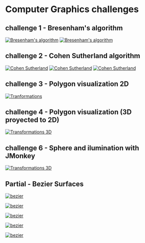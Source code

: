 Computer Graphics challenges
============================

challenge 1 - Bresenham's algorithm
-----------
[![Bresenham's algorithm](https://github.com/Tille/Computer-Graphic/raw/master/challenge1/screenshots/ss1.png)](https://github.com/Tille/Computer-Graphic/blob/master/challenge1/src/Bresenham.java)
[![Bresenham's algorithm](https://github.com/Tille/Computer-Graphic/raw/master/challenge1/screenshots/ss2.png)](https://github.com/Tille/Computer-Graphic/blob/master/challenge1/src/BresenhamJuan.java)

challenge 2 - Cohen Sutherland algorithm
-----------
[![Cohen Sutherland](https://github.com/Tille/Computer-Graphic/raw/master/challenge2/screenshots/ss0.png)](https://github.com/Tille/Computer-Graphic/blob/master/challenge2/src/cohen_sutherland.java)
[![Cohen Sutherland](https://github.com/Tille/Computer-Graphic/raw/master/challenge2/screenshots/ss1.png)](https://github.com/Tille/Computer-Graphic/blob/master/challenge2/src/cohen_sutherland.java)
[![Cohen Sutherland](https://github.com/Tille/Computer-Graphic/raw/master/challenge2/screenshots/ss2.png)](https://github.com/Tille/Computer-Graphic/blob/master/challenge2/src/cohen_sutherland.java)

challenge 3 - Polygon visualization 2D
-----------
[![Tranformations](https://github.com/Tille/Computer-Graphic/raw/master/challenge3/screenshots/ss1.png)](https://github.com/Tille/Computer-Graphic/blob/master/challenge3/src/)

challenge 4 - Polygon visualization (3D proyected to 2D)
-----------
[![Transformations 3D](https://github.com/Tille/Computer-Graphic/raw/master/challenge4/screenshots/ss1.png)](https://github.com/Tille/Computer-Graphic/blob/master/challenge4/src/challenge4.cpp)

challenge 6 - Sphere and ilumination with JMonkey
-----------
[![Transformations 3D](https://github.com/Tille/Computer-Graphic/raw/master/challenge6/screenshots/ss1.png)](https://github.com/Tille/Computer-Graphic/blob/master/challenge6/src/Main.java)

Partial - Bezier Surfaces
-------
[![bezier](https://github.com/Tille/Computer-Graphic/raw/master/partial/screenshots/1.png)](https://github.com/Tille/Computer-Graphic/blob/master/partial/src/main.cpp)

[![bezier](https://github.com/Tille/Computer-Graphic/raw/master/partial/screenshots/2.png)](https://github.com/Tille/Computer-Graphic/blob/master/partial/src/main.cpp)

[![bezier](https://github.com/Tille/Computer-Graphic/raw/master/partial/screenshots/3.png)](https://github.com/Tille/Computer-Graphic/blob/master/partial/src/main.cpp)

[![bezier](https://github.com/Tille/Computer-Graphic/raw/master/partial/screenshots/4.png)](https://github.com/Tille/Computer-Graphic/blob/master/partial/src/main.cpp)

[![bezier](https://github.com/Tille/Computer-Graphic/raw/master/partial/screenshots/5.png)](https://github.com/Tille/Computer-Graphic/blob/master/partial/src/main.cpp)